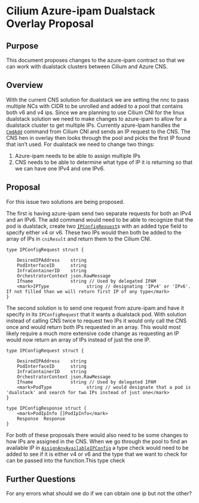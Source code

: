 # Cilium Azure-ipam Dualstack Overlay Proposal 

## Purpose 

This document proposes changes to the azure-ipam contract so that we can work with dualstack clusters between Cilium and Azure CNS. 

## Overview 

With the current CNS solution for dualstack we are setting the nnc to pass multiple NCs with CIDR to be unrolled and added to a pool that contains both v6 and v4 ips. Since we are planning to use Cilium CNI for the linux dualstack solution we need to make changes to azure-ipam to allow for a dualstack cluster to get multiple IPs. Currently azure-Ipam handles the [`CmdAdd`](https://github.com/Azure/azure-container-networking/blob/master/azure-ipam/ipam.go) command from Cilium CNI and sends an IP request to the CNS. The CNS hen in overlay then looks through the pool and picks the first IP found that isn’t used. For dualstack we need to change two things:
1. Azure-ipam needs to be able to assign multiple IPs
2. CNS needs to be able to determine what type of IP it is returning so that we can have one IPv4 and one IPv6. 

## Proposal 

For this issue two solutions are being proposed.  

The first is having azure-ipam send two separate requests for both an IPv4 and an IPv6. The add command would need to be able to recognize that the pod is dualstack, create two [`IPConfigRequest`](https://github.com/Azure/azure-container-networking/blob/master/cns/NetworkContainerContract.go)s with an added type field to specify either v4 or v6. These two IPs would then both be added to the array of IPs in `cniResult` and return them to the Cilium CNI. 

```
type IPConfigRequest struct {
	
    DesiredIPAddress    string
    PodInterfaceID      string
    InfraContainerID    string
    OrchestratorContext json.RawMessage
    Ifname              string // Used by delegated IPAM
    <mark>IPType              string // designating 'IPv4' or 'IPv6'. If not filled than we will return first IP of any type</mark> 
}
```

The second solution is to send one request from azure-ipam and have it specify in its `IPConfigRequest` that it wants a dualstack pod. With solution instead of calling CNS twice to request two IPs it would only call the CNS once and would return both IPs requested in an array. This would most likely require a much more extensive code change as requesting an IP would now return an array of IPs instead of just the one IP.  

```
type IPConfigRequest struct {
	
    DesiredIPAddress    string
    PodInterfaceID      string
    InfraContainerID    string
    OrchestratorContext json.RawMessage
    Ifname              string // Used by delegated IPAM
    <mark>PodType             string // would designate that a pod is 'dualstack' and search for two IPs instead of just one</mark> 
}
```

```
type IPConfigResponse struct {
    <mark>PodIpInfo []PodIpInfo</mark> 
    Response  Response
}
```

For both of these proposals there would also need to be some changes to how IPs are assigned in the CNS. When we go through the pool to find an available IP in [`AssignAnyAvailableIPConfig`](https://github.com/Azure/azure-container-networking/blob/master/cns/restserver/ipam.go) a type check would need to be added to see if it is either v4 or v6 and the type that we want to check for can be passed into the function.This type check 

## Further Questions 

For any errors what should we do if we can obtain one ip but not the other? 